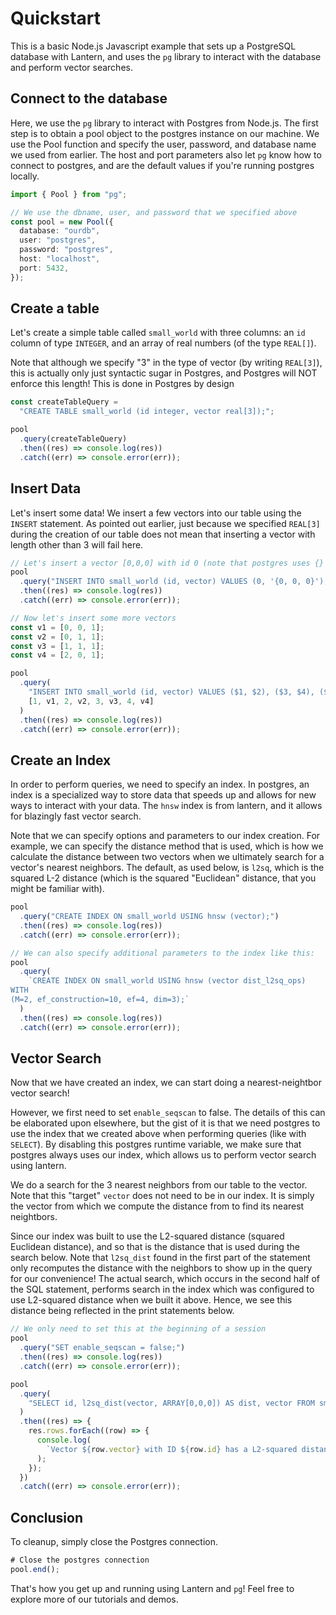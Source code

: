 # Quickstart

This is a basic Node.js Javascript example that sets up a PostgreSQL database with Lantern, and uses the `pg` library to interact with the database and perform vector searches.

## Connect to the database

Here, we use the `pg` library to interact with Postgres from Node.js. The first step is to obtain a pool object to the postgres instance on our machine. We use the Pool function and specify the user, password, and database name we used from earlier. The host and port parameters also let `pg` know how to connect to postgres, and are the default values if you're running postgres locally.

```typescript
import { Pool } from "pg";

// We use the dbname, user, and password that we specified above
const pool = new Pool({
  database: "ourdb",
  user: "postgres",
  password: "postgres",
  host: "localhost",
  port: 5432,
});
```

## Create a table

Let's create a simple table called `small_world` with three columns: an `id` column of type `INTEGER`, and an array of real numbers (of the type `REAL[]`).

Note that although we specify "3" in the type of vector (by writing `REAL[3]`), this is actually only just syntactic sugar in Postgres, and Postgres will NOT enforce this length! This is done in Postgres by design

```typescript
const createTableQuery =
  "CREATE TABLE small_world (id integer, vector real[3]);";

pool
  .query(createTableQuery)
  .then((res) => console.log(res))
  .catch((err) => console.error(err));
```

## Insert Data

Let's insert some data! We insert a few vectors into our table using the `INSERT` statement. As pointed out earlier, just because we specified `REAL[3]` during the creation of our table does not mean that inserting a vector with length other than 3 will fail here.

```typescript
// Let's insert a vector [0,0,0] with id 0 (note that postgres uses {} braces)
pool
  .query("INSERT INTO small_world (id, vector) VALUES (0, '{0, 0, 0}');")
  .then((res) => console.log(res))
  .catch((err) => console.error(err));

// Now let's insert some more vectors
const v1 = [0, 0, 1];
const v2 = [0, 1, 1];
const v3 = [1, 1, 1];
const v4 = [2, 0, 1];

pool
  .query(
    "INSERT INTO small_world (id, vector) VALUES ($1, $2), ($3, $4), ($5, $6), ($7, $8);",
    [1, v1, 2, v2, 3, v3, 4, v4]
  )
  .then((res) => console.log(res))
  .catch((err) => console.error(err));
```

## Create an Index

In order to perform queries, we need to specify an index. In postgres, an index is a specialized way to store data that speeds up and allows for new ways to interact with your data. The `hnsw` index is from lantern, and it allows for blazingly fast vector search.

Note that we can specify options and parameters to our index creation. For example, we can specify the distance method that is used, which is how we calculate the distance between two vectors when we ultimately search for a vector's nearest neighbors. The default, as used below, is `l2sq`, which is the squared L-2 distance (which is the squared "Euclidean" distance, that you might be familiar with).

```typescript
pool
  .query("CREATE INDEX ON small_world USING hnsw (vector);")
  .then((res) => console.log(res))
  .catch((err) => console.error(err));

// We can also specify additional parameters to the index like this:
pool
  .query(
    `CREATE INDEX ON small_world USING hnsw (vector dist_l2sq_ops)
WITH
(M=2, ef_construction=10, ef=4, dim=3);`
  )
  .then((res) => console.log(res))
  .catch((err) => console.error(err));
```

## Vector Search

Now that we have created an index, we can start doing a nearest-neightbor vector search!

However, we first need to set `enable_seqscan` to false. The details of this can be elaborated upon elsewhere, but the gist of it is that we need postgres to use the index that we created above when performing queries (like with `SELECT`). By disabling this postgres runtime variable, we make sure that postgres always uses our index, which allows us to perform vector search using lantern.

We do a search for the 3 nearest neighbors from our table to the vector. Note that this "target" `vector` does not need to be in our index. It is simply the vector from which we compute the distance from to find its nearest neightbors.

Since our index was built to use the L2-squared distance (squared Euclidean distance), and so that is the distance that is used during the search below. Note that `l2sq_dist` found in the first part of the statement only recomputes the distance with the neighbors to show up in the query for our convenience! The actual search, which occurs in the second half of the SQL statement, performs search in the index which was configured to use L2-squared distance when we built it above. Hence, we see this distance being reflected in the print statements below.

```typescript
// We only need to set this at the beginning of a session
pool
  .query("SET enable_seqscan = false;")
  .then((res) => console.log(res))
  .catch((err) => console.error(err));

pool
  .query(
    "SELECT id, l2sq_dist(vector, ARRAY[0,0,0]) AS dist, vector FROM small_world ORDER BY vector <-> ARRAY[0,0,0] LIMIT 3;"
  )
  .then((res) => {
    res.rows.forEach((row) => {
      console.log(
        `Vector ${row.vector} with ID ${row.id} has a L2-squared distance of ${row.dist} from [0,0,0]`
      );
    });
  })
  .catch((err) => console.error(err));
```

## Conclusion

To cleanup, simply close the Postgres connection.

```typescript
# Close the postgres connection
pool.end();
```

That's how you get up and running using Lantern and `pg`! Feel free to explore more of our tutorials and demos.
